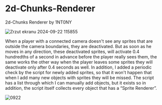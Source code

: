 # 2d-Chunks-Renderer
2d-Chunks Renderer by 1NT0NY

![Zrzut ekranu 2024-09-22 115855](https://github.com/user-attachments/assets/677ca32e-ff13-4cf1-874e-c7244b5deeb3)

When a player with a connected camera doesn't see any sprites that are outside the camera boundaries, they are deactivated.
But as soon as he moves in any direction, these deactivated sprites, will activate 0.4 hundredths of a second in advance before the player really sees them,
the same works the other way when the player leaves some sprites they will deactivate only after 0.4 seconds as well.
In addition, I added a periodic check by the script for newly added sprites, so that it won't happen that when I add many new objects with sprites they will be missed.
The script has a list through which I can manually add objects, but it exists so in addition, the script itself collects every object that has a “Sprite Renderer”.

![0922](https://github.com/user-attachments/assets/590191e2-fc5a-4f3d-9446-6f6cc7db687b)
